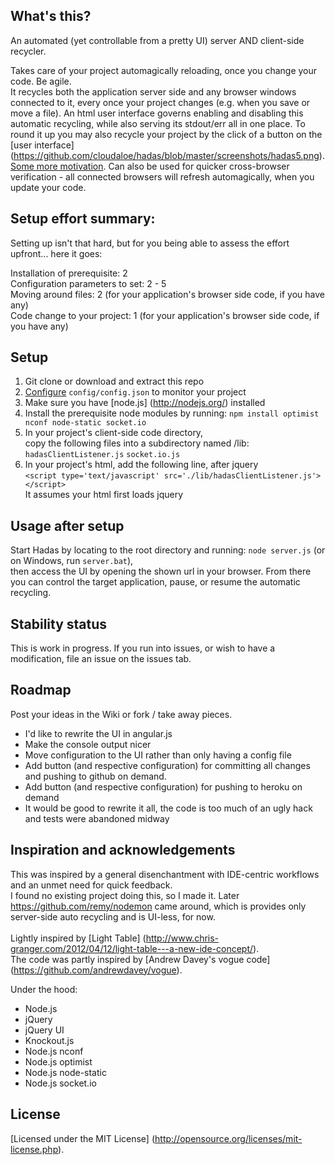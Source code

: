 ## What's this?

An automated (yet controllable from a pretty UI) server AND client-side recycler.

Takes care of your project automagically reloading, once you change your code. Be agile. <br/>
It recycles both the application server side and any browser windows connected to it, every once your project changes (e.g. when you save or move a file).
An html user interface governs enabling and disabling this automatic recycling, while also serving its stdout/err all in one place. To round it up you may also recycle your project by the click of a button on the [user interface]
(https://github.com/cloudaloe/hadas/blob/master/screenshots/hadas5.png). [Some more motivation](http://cloudaloe.github.io/hadas/).
Can also be used for quicker cross-browser verification - all connected browsers will refresh automagically, when you update your code.

## Setup effort summary:
Setting up isn't that hard, but for you being able to assess the effort upfront... here it goes: <br/>

Installation of prerequisite:   	2 <br/>
Configuration parameters to set:    2 - 5 <br/>
Moving around files:      		   2 (for your application's browser side code, if you have any) <br/>
Code change to your project:     1 (for your application's browser side code, if you have any) <br/>

## Setup

1. Git clone or download and extract this repo
2. [Configure](https://github.com/cloudaloe/hadas/wiki/config.json) `config/config.json` to monitor your project 
3. Make sure you have [node.js] (http://nodejs.org/) installed
4. Install the prerequisite node modules by running: `npm install optimist nconf node-static socket.io` 
5. In your project's client-side code directory, <br/> 
   copy the following files into a subdirectory named /lib:
   `hadasClientListener.js`
   `socket.io.js`
6. In your project's html, add the following line, after jquery <br/>
   `<script type='text/javascript' src='./lib/hadasClientListener.js'></script>` <br/>
   It assumes your html first loads jquery

## Usage after setup

Start Hadas by locating to the root directory and running: `node server.js` (or on Windows, run `server.bat`), <br/>
then access the UI by opening the shown url in your browser. From there you can control the target application, pause, or resume the automatic recycling.

## Stability status

This is work in progress. If you run into issues, or wish to have a modification, file an issue on the issues tab.

## Roadmap

Post your ideas in the Wiki or fork / take away pieces.
+ I'd like to rewrite the UI in angular.js
+ Make the console output nicer
+ Move configuration to the UI rather than only having a config file
+ Add button (and respective configuration) for committing all changes and pushing to github on demand.
+ Add button (and respective configuration) for pushing to heroku on demand
+ It would be good to rewrite it all, the code is too much of an ugly hack and tests were abandoned midway

## Inspiration and acknowledgements

This was inspired by a general disenchantment with IDE-centric workflows and an unmet need for quick feedback. <br/>
I found no existing project doing this, so I made it. Later https://github.com/remy/nodemon came around, which is provides only server-side auto recycling and is UI-less, for now. <br/> <br/> Lightly inspired by [Light Table] (http://www.chris-granger.com/2012/04/12/light-table---a-new-ide-concept/). <br/> The code was partly inspired by [Andrew Davey's vogue code] (https://github.com/andrewdavey/vogue). 

Under the hood:
* Node.js
* jQuery
* jQuery UI
* Knockout.js
* Node.js nconf 
* Node.js optimist 
* Node.js node-static 
* Node.js socket.io 

## License

[Licensed under the MIT License] (http://opensource.org/licenses/mit-license.php).
